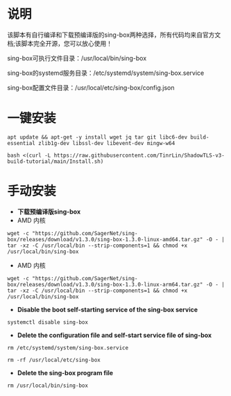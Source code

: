 # **说明**
该脚本有自行编译和下载预编译版的sing-box两种选择，所有代码均来自官方文档;该脚本完全开源，您可以放心使用！

sing-box可执行文件目录：/usr/local/bin/sing-box

sing-box的systemd服务目录：/etc/systemd/system/sing-box.service

sing-box配置文件目录：/usr/local/etc/sing-box/config.json

# **一键安装**
```
apt update && apt-get -y install wget jq tar git libc6-dev build-essential zlib1g-dev libssl-dev libevent-dev mingw-w64
```
```
bash <(curl -L https://raw.githubusercontent.com/TinrLin/ShadowTLS-v3-build-tutorial/main/Install.sh)
```
# **手动安装**

- **下载预编译版sing-box**
- AMD 内核
```
wget -c "https://github.com/SagerNet/sing-box/releases/download/v1.3.0/sing-box-1.3.0-linux-amd64.tar.gz" -O - | tar -xz -C /usr/local/bin --strip-components=1 && chmod +x /usr/local/bin/sing-box
```
- AMD 内核
```
wget -c "https://github.com/SagerNet/sing-box/releases/download/v1.3.0/sing-box-1.3.0-linux-arm64.tar.gz" -O - | tar -xz -C /usr/local/bin --strip-components=1 && chmod +x /usr/local/bin/sing-box
```
- **Disable the boot self-starting service of the sing-box service**
```
systemctl disable sing-box
```
- **Delete the configuration file and self-start service file of sing-box**
```
rm /etc/systemd/system/sing-box.service
```
```
rm -rf /usr/local/etc/sing-box
```
- **Delete the sing-box program file**
```
rm /usr/local/bin/sing-box
```
